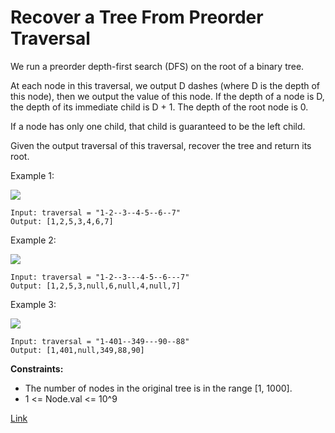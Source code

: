 # Recover a Tree From Preorder Traversal

We run a preorder depth-first search (DFS) on the root of a binary tree.

At each node in this traversal, we output D dashes (where D is the depth of this node), then we output the value of this
node. If the depth of a node is D, the depth of its immediate child is D + 1. The depth of the root node is 0.

If a node has only one child, that child is guaranteed to be the left child.

Given the output traversal of this traversal, recover the tree and return its root.

Example 1:

![](https://assets.leetcode.com/uploads/2024/09/10/recover_tree_ex1.png)

```
Input: traversal = "1-2--3--4-5--6--7"
Output: [1,2,5,3,4,6,7]
```

Example 2:

![](https://assets.leetcode.com/uploads/2024/09/10/recover_tree_ex2.png)

```
Input: traversal = "1-2--3---4-5--6---7"
Output: [1,2,5,3,null,6,null,4,null,7]
```

Example 3:

![](https://assets.leetcode.com/uploads/2024/09/10/recover_tree_ex3.png)

```
Input: traversal = "1-401--349---90--88"
Output: [1,401,null,349,88,90]
```

**Constraints:**

- The number of nodes in the original tree is in the range [1, 1000].
- 1 <= Node.val <= 10^9

[Link](https://leetcode.com/problems/recover-a-tree-from-preorder-traversal/description)